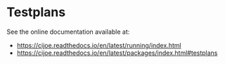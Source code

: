 # Testplans

See the online documentation available at:

* https://cijoe.readthedocs.io/en/latest/running/index.html
* https://cijoe.readthedocs.io/en/latest/packages/index.html#testplans
